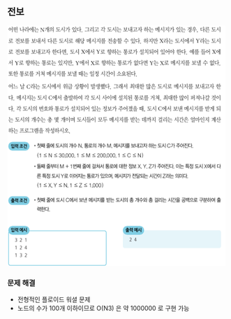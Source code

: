 ## 전보
<div>
    <img src="image1.PNG" width="500" height="550">
</div>

### 문제 해결
- 전형적인 플로이드 워셜 문제
- 노드의 수가 100개 이하이므로 O(N3) 은 약 1000000 로 구현 가능
